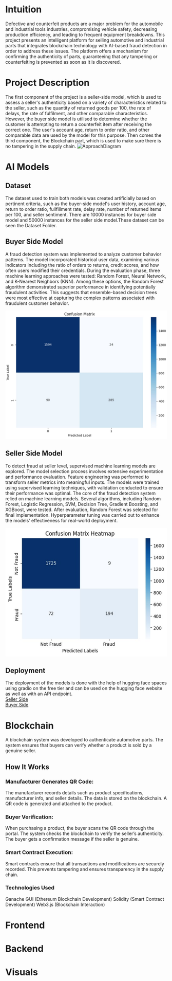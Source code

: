 # Intuition
Defective and counterfeit products are a major problem for the automobile and industrial tools industries, compromising vehicle safety, decreasing production efficiency, and leading to frequent equipment breakdowns. This project presents an intelligent platform for selling automotive and industrial parts that integrates blockchain technology with AI-based fraud detection in order to address these issues. The platform offers a mechanism for confirming the authenticity of parts, guaranteeing that any tampering or counterfeiting is prevented as soon as it is discovered.

# Project Description

The first component of the project is a seller-side model, which is used to assess a seller's authenticity based on a variety of characteristics related to the seller, such as the quantity of returned goods per 100, the rate of delays, the rate of fulfilment, and other comparable characteristics. However, the buyer side model is utilised to determine whether the customer is attempting to return a counterfeit item after receiving the correct one. The user's account age, return to order ratio, and other comparable data are used by the model for this purpose. Then comes the third component, the Blockchain part, which is used to make sure there is no tampering in the supply chain.
![ApproachDiagram](https://github.com/user-attachments/assets/2d12a735-52fe-4618-a7dd-915dfa5d37ba)


# AI Models

## Dataset
The dataset used to train both models was created artificially based on pertinent criteria, such as the buyer-side model's user history, account age, return to order ratio, fullfillment rate, delay rate, number of returned items per 100, and seller sentiment.
There are 10000 instances for buyer side model and 50000 instances for the seller side model.These dataset can be seen the Dataset Folder.

## Buyer Side Model
A fraud detection system was implemented to analyze customer behavior patterns. The model incorporated historical user data, examining various indicators including the ratio of orders to returns, credit scores, and how often users modified their credentials. During the evaluation phase, three machine learning approaches were tested: Random Forest, Neural Network, and K-Nearest Neighbors (KNN). Among these options, the Random Forest algorithm demonstrated superior performance in identifying potentially fraudulent activities. This suggests that ensemble-based decision trees were most effective at capturing the complex patterns associated with fraudulent customer behavior.<br/>

<img src=https://github.com/NiharMandahas/Supply_Chain_Fraud_Detection/blob/main/visuals/buyer.jpeg width=600 height=400>

## Seller Side Model
To detect fraud at  seller level, supervised machine learning models are explored. The model selection process involves extensive experimentation and performance evaluation.  Feature engineering was performed to transform seller metrics into meaningful inputs. The models were trained using supervised learning techniques, with validation conducted to ensure their performance was optimal. The core of the fraud detection system relied on machine learning models. Several algorithms, including Random Forest, Logistic Regression, SVM, Decision Tree, Gradient Boosting, and XGBoost, were tested. After evaluation, Random Forest was selected for final implementation. Hyperparameter tuning was carried out to enhance the models’ effectiveness for real-world deployment.<br/>

<img src=https://github.com/NiharMandahas/Supply_Chain_Fraud_Detection/blob/main/visuals/seller.jpeg width=600 height=400>

## Deployment
The deployment of the models is done with the help of hugging face spaces using gradio on the free tier and can be used on the hugging face website as well as with an API endpoint.<br/>
[Seller Side](https://huggingface.co/spaces/kugo16/Seller-side-model)<br/>
[Buyer Side](https://huggingface.co/spaces/NiharMandahas/KNN_Fraud)

# Blockchain
A blockchain system was developed to authenticate automotive parts. The system ensures that buyers can verify whether a product is sold by a genuine seller.

## How It Works
### Manufacturer Generates QR Code:
The manufacturer records details such as product specifications, manufacturer info, and seller details.
The data is stored on the blockchain.
A QR code is generated and attached to the product.

### Buyer Verification:
When purchasing a product, the buyer scans the QR code through the portal.
The system checks the blockchain to verify the seller’s authenticity.
The buyer gets a confirmation message if the seller is genuine.

### Smart Contract Execution:
Smart contracts ensure that all transactions and modifications are securely recorded.
This prevents tampering and ensures transparency in the supply chain.

### Technologies Used
Ganache GUI (Ethereum Blockchain Development)
Solidity (Smart Contract Development)
Web3.js (Blockchain Interaction)

# Frontend

# Backend

# Visuals
